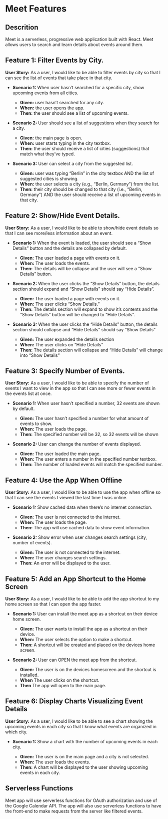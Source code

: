 # Meet Features

## Descrition
Meet is a serverless, progressive web application built with React. Meet allows users to search and learn details about events around them.

## Feature 1: Filter Events by City. 
**User Story:** As a user, I would like to be able to filter events by city so that I can see the list of events that take place in that city. 

- **Scenario 1:** When user hasn’t searched for a specific city, show upcoming events from all cities.

    + **Given:** user hasn’t searched for any city.
    + **When:** the user opens the app.
    + **Then:** the user should see a list of upcoming events.

- **Scenario 2:** User should see a list of suggestions when they search for a city.

    + **Given:** the main page is open.
    + **When:** user starts typing in the city textbox.
    + **Then:** the user should receive a list of cities (suggestions) that match what they’ve typed.

- **Scenario 3:** User can select a city from the suggested list.

    + **Given:** user was typing “Berlin” in the city textbox AND the list of suggested cities is showing.
    + **When:** the user selects a city (e.g., “Berlin, Germany”) from the list.
    + **Then:** their city should be changed to that city (i.e., “Berlin, Germany”) AND the user should receive a list of upcoming events in that city.

## Feature 2: Show/Hide Event Details. 
**User Story:** As a user, I would like to be able to show/hide event details so that I can see more/less information about an event. 

- **Scenario 1:** When the event is loaded, the user should see a “Show Details” button and the details are collapsed by default.

	+ **Given:** The user loaded a page with events on it.
	+ **When:** The user loads the events.
	+ **Then:** The details will be collapse and the user will see a “Show Details” button.

- **Scenario 2:** When the user clicks the “Show Details” button, the details section should expand and “Show Details” should say “Hide Details”.

    + **Given:** The user loaded a page with events on it.
    + **When:** The user clicks “Show Details.”
    + **Then:** The details section will expand to show it’s contents and the “Show Details” button will be changed to “Hide Details”.

- **Scenario 3:** When the user clicks the “Hide Details” button, the details section should collapse and “Hide Details” should say “Show Details”

    + **Given:** The user expanded the details section
    + **When:** The user clicks on “Hide Details”
    + **Then:** The details section will collapse and “Hide Details” will change into “Show Details”

## Feature 3: Specify Number of Events. 
**User Story:** As a user, I would like to be able to specify the number of events I want to view in the app so that I can see more or fewer events in the events list at once. 

- **Scenario 1:** When user hasn’t specified a number, 32 events are shown by default. 

    + **Given:** The user hasn’t specified a number for what amount of events to show.
    + **When:** The user loads the page.
    + **Then:** The specified number will be 32, so 32 events will be shown

- **Scenario 2:** User can change the number of events displayed. 

    + **Given:** The user loaded the main page.
    + **When:** The user enters a number in the specified number textbox.
    + **Then:** The number of loaded events will match the specified number.

## Feature 4: Use the App When Offline
**User Story:** As a user, I would like to be able to use the app when offline so that I can see the events I viewed the last time I was online. 

- **Scenario 1:** Show cached data when there’s no internet connection. 

    + **Given:** The user is not connected to the internet.
    + **When:** The user loads the page.
    + **Then:** The app will use cached data to show event information.

- **Scenario 2:** Show error when user changes search settings (city, number of events). 

    + **Given:** The user is not connected to the internet.
    + **When:** The user changes search settings.
    + **Then:** An error will be displayed to the user.

## Feature 5: Add an App Shortcut to the Home Screen 
**User Story:** As a user, I would like to be able to add the app shortcut to my home screen so that I can open the app faster. 

- **Scenario 1:** User can install the meet app as a shortcut on their device home screen.

    + **Given:** The user wants to install the app as a shortcut on their device.
    + **When:** The user selects the option to make a shortcut.
    + **Then:** A shortcut will be created and placed on the devices home screen.

- **Scenario 2:** User can OPEN the meet app from the shortcut.

    + **Given:** The user is on the devices homescreen and the shortcut is installed.
    + **When** The user clicks on the shortcut.
    + **Then** The app will open to the main page. 

## Feature 6: Display Charts Visualizing Event Details 
**User Story:** As a user, I would like to be able to see a chart showing the upcoming events in each city so that I know what events are organized in which city. 
- **Scenario 1:** Show a chart with the number of upcoming events in each city.

    + **Given:** The user is on the main page and a city is not selected.
    + **When:** The user loads the events.
    + **Then:** A chart will be displayed to the user showing upcoming events in each city.

## Serverless Functions
Meet app will use serverless functions for OAuth authorization and use of the Google Calendar API. The app will also use serverless functions to have the front-end to make requests from the server like filtered events.